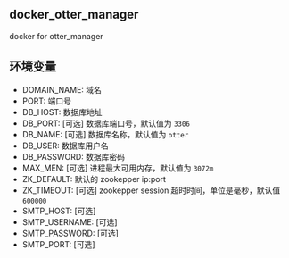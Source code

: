## docker_otter_manager
docker for otter_manager

## 环境变量

* DOMAIN_NAME: 域名
* PORT: 端口号
* DB_HOST: 数据库地址
* DB_PORT: [可选] 数据库端口号，默认值为 `3306`
* DB_NAME: [可选] 数据库名称，默认值为 `otter`
* DB_USER: 数据库用户名
* DB_PASSWORD: 数据库密码
* MAX_MEN: [可选] 进程最大可用内存，默认值为 `3072m`
* ZK_DEFAULT: 默认的 zookepper ip:port
* ZK_TIMEOUT: [可选] zookepper session 超时时间，单位是毫秒，默认值 `600000`
* SMTP_HOST: [可选] 
* SMTP_USERNAME: [可选] 
* SMTP_PASSWORD: [可选] 
* SMTP_PORT: [可选]